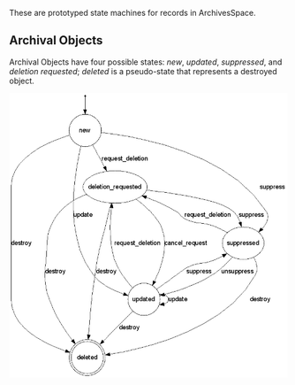 These are prototyped state machines for records in ArchivesSpace.

Archival Objects
----------------

Archival Objects have four possible states: *new*, *updated*, *suppressed*, and *deletion requested*; *deleted* is a pseudo-state that represents a destroyed object.

![Archival Object record state](https://github.com/anarchivist/record-state/raw/master/img/ArchivalObject_state.png)